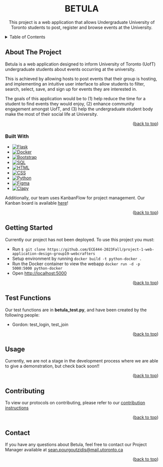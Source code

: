 <a name="readme-top"></a>

<!-- PROJECT LOGO -->
<br />
<div align="center">
<h1 align="center">BETULA</h3>

  <p align="center">
    This project is a web application that allows Undergraduate University of Toronto students to post, register and browse events at the University.
  </p>
</div>

<!-- TABLE OF CONTENTS --> 

<details>
  <summary>Table of Contents</summary>
  <ol>
    <li>
      <a href="#about-the-project">About The Project</a>
      <ul>
        <li><a href="#built-with">Built With</a></li>
      </ul>
    </li>
    <li>
      <a href="#getting-started">Getting Started</a>
    </li>
    <li><a href="#test-functions">Test Functions</a></li>
    <li><a href="#usage">Usage</a></li>
    <li><a href="#contributing">Contributing</a></li>
    <li><a href="#contact">Contact</a></li>
  </ol>
</details> 

<!-- ABOUT THE PROJECT -->
## About The Project

Betula is a web application designed to inform University of Toronto (UofT) undergraduate students about events occurring at the university. 

This is achieved by allowing hosts to post events that their group is hosting, and implementing an intuitive user interface to allow students to filter, search, select, save, and sign up for events they are interested in. 

The goals of this application would be to (1) help reduce the time for a student to find events they would enjoy, (2) enhance community engagement amongst UofT, and (3) help the undergraduate student body make the most of their social life at University.  

<p align="right">(<a href="#readme-top">back to top</a>)</p> 


### Built With

* [![Flask][Flask.com]][Flask-url]
* [![Docker][Docker.com]][Docker-url]
* [![Bootstrap][Bootstrap.com]][Bootstrap-url]
* [![SQL][SQL.com]][SQL-url]
* [![HTML][HTML.com]][HTML-url]
* [![CSS][CSS.com]][CSS-url]
* [![Python][Python.com]][Python-url]
* [![Figma][Figma.com]][Figma-url]
* [![Clapy][Clapy.com]][Clapy-url]


Additionally, our team uses KanbanFlow for project management. Our Kanban board is available [here](https://kanbanflow.com/board/ST3BL3S)!

<p align="right">(<a href="#readme-top">back to top</a>)</p>

<!-- GETTING STARTED -->
## Getting Started

Currently our project has not been deployed. To use this project you must:

* Run ```$ git clone https://github.com/ECE444-2023Fall/project-1-web-application-design-group19-webcrafters ```
* Setup environment by running ```docker build -t python-docker .```
* Run the Docker container to view the webapp ```docker run -d -p 5000:5000 python-docker```
* Open [http://localhost:5000](http://localhost:5000)

<p align="right">(<a href="#readme-top">back to top</a>)</p>

## Test Functions

Our test functions are in **betula_test.py**, and have been created by the following people:

 * Gordon: test_login, test_join

 <p align="right">(<a href="#readme-top">back to top</a>)</p>

<!-- USAGE EXAMPLES -->
## Usage

Currently, we are not a stage in the development process where we are able to give a demonstration, but check back soon!!

<p align="right">(<a href="#readme-top">back to top</a>)</p>


<!-- CONTRIBUTING -->
## Contributing

To view our protocols on contributing, please refer to our [contribution instructions](https://github.com/ECE444-2023Fall/project-1-web-application-design-group19-webcrafters/blob/main/CONTRIBUTIONS.md)

<p align="right">(<a href="#readme-top">back to top</a>)</p>

<!-- CONTACT -->
## Contact

If you have any questions about Betula, feel free to contact our Project Manager available at sean.pourgoutzidis@mail.utoronto.ca

<p align="right">(<a href="#readme-top">back to top</a>)</p>

<!-- Links & Images -->
[Flask.com]: https://img.shields.io/badge/Flask-563D7C?style=flask&logo=flask&logoColor=white&color=orange
[Flask-url]:https://flask.palletsprojects.com/en/3.0.x/
[Docker.com]: https://img.shields.io/badge/Docker-563D7C?logo=docker&logoColor=white&color=blue
[Docker-url]: https://www.docker.com
[Bootstrap.com]: https://img.shields.io/badge/Bootstrap-563D7C?style=for-the-badge&logo=bootstrap&logoColor=white
[Bootstrap-url]: https://getbootstrap.com
[SQL.com]: https://img.shields.io/badge/SQL-563D7C?logo=mysql&logoColor=white&color=black
[SQL-url]: https://www.mysql.com
[HTML.com]: https://img.shields.io/badge/HTML-563D7C?logo=html5&logoColor=white&color=green
[HTML-url]: https://html.com
[CSS.com]: https://img.shields.io/badge/CSS-563D7C?logo=css3&logoColor=white&color=green
[CSS-url]: https://www.w3.org/Style/CSS/Overview.en.html
[Python.com]: https://img.shields.io/badge/Python-563D7C?logo=python&logoColor=white&color=yellow
[Python-url]: https://www.python.org
[Figma.com]: https://img.shields.io/badge/Figma-563D7C?logo=figma&logoColor=white&color=red
[Figma-url]: https://www.figma.com
[Clapy.com]: https://img.shields.io/badge/Clapy-563D7C?logo=clapy&logoColor=white&color=grey
[Clapy-url]: https://clapy.co
